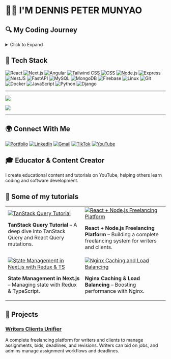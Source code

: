 # 👨‍💻 I'M DENNIS PETER MUNYAO

## 🔍 My Coding Journey
<details>
  <summary>Click to Expand</summary>
  
  I've always had a passion for solving problems with technology. My journey began in high school when I first discovered programming. Since then, I've expanded my knowledge and expertise across a wide range of technologies and frameworks.

  Starting with C++, I explored the basics of programming and began to understand the logic behind software development. My curiosity led me to web development, where I quickly fell in love with building interactive websites. Through my learning journey, I found myself increasingly drawn to Backend Development, learning how to build robust server-side applications with Node.js and Express.

  As I continued my career, I developed a deep interest in JavaScript, mastering the language and using it for both front-end and back-end development. With frameworks like React, I embraced Full-Stack Development, designing efficient and scalable web applications that bridged the gap between users and the data they need.

  I'm constantly expanding my skill set, exploring new technologies like FastAPI, NestJS, and Docker. Every step of the way, I've pushed myself to grow and learn, with a goal of delivering solutions that make an impact. My coding journey is just getting started, and I'm excited for what the future holds!
</details>

## 🔧 Tech Stack

![React](https://img.shields.io/badge/React-20232A?style=for-the-badge&logo=react&logoColor=61DAFB)
![Next.js](https://img.shields.io/badge/Next.js-000000?style=for-the-badge&logo=next.js&logoColor=white)
![Angular](https://img.shields.io/badge/Angular-DD0031?style=for-the-badge&logo=angular&logoColor=white)
![Tailwind CSS](https://img.shields.io/badge/Tailwind%20CSS-7F5AF0?style=for-the-badge&logo=tailwind-css&logoColor=white)
![CSS](https://img.shields.io/badge/CSS-7F5AF0?style=for-the-badge&logo=css3&logoColor=white)
![Node.js](https://img.shields.io/badge/Node.js-7F5AF0?style=for-the-badge&logo=nodedotjs&logoColor=white)
![Express](https://img.shields.io/badge/Express-7F5AF0?style=for-the-badge&logo=express&logoColor=white)
![NestJS](https://img.shields.io/badge/NestJS-7F5AF0?style=for-the-badge&logo=nestjs&logoColor=white)
![FastAPI](https://img.shields.io/badge/FastAPI-7F5AF0?style=for-the-badge&logo=fastapi&logoColor=white)
![MySQL](https://img.shields.io/badge/MySQL-7F5AF0?style=for-the-badge&logo=mysql&logoColor=white)
![MongoDB](https://img.shields.io/badge/MongoDB-7F5AF0?style=for-the-badge&logo=mongodb&logoColor=white)
![Firebase](https://img.shields.io/badge/Firebase-7F5AF0?style=for-the-badge&logo=firebase&logoColor=white)
![Linux](https://img.shields.io/badge/Linux-7F5AF0?style=for-the-badge&logo=linux&logoColor=white)
![Git](https://img.shields.io/badge/Git-7F5AF0?style=for-the-badge&logo=git&logoColor=white)
![Docker](https://img.shields.io/badge/Docker-7F5AF0?style=for-the-badge&logo=docker&logoColor=white)
![JavaScript](https://img.shields.io/badge/JavaScript-7F5AF0?style=for-the-badge&logo=javascript&logoColor=white)
![Python](https://img.shields.io/badge/Python-7F5AF0?style=for-the-badge&logo=python&logoColor=white)
![Django](https://img.shields.io/badge/Django-7F5AF0?style=for-the-badge&logo=django&logoColor=white)

---

![](https://github-readme-stats.vercel.app/api?username=ritahchanger&theme=midnight-purple&hide_border=false&include_all_commits=false&count_private=false)

![](https://nirzak-streak-stats.vercel.app/?user=ritahchanger&theme=midnight-purple&hide_border=false)<br/>

---

## 🌍 Connect With Me

[![Portfolio](https://img.shields.io/badge/Portfolio-7F5AF0?style=for-the-badge&logo=vercel&logoColor=white)](https://codewithmunyao.vercel.app)
[![LinkedIn](https://img.shields.io/badge/LinkedIn-7F5AF0?style=for-the-badge&logo=linkedin&logoColor=white)](https://www.linkedin.com/in/dennis-peter-76275a2a0/)
[![Gmail](https://img.shields.io/badge/Gmail-7F5AF0?style=for-the-badge&logo=gmail&logoColor=white)](mailto:peterdennis573@gmail.com)
[![TikTok](https://img.shields.io/badge/TikTok-7F5AF0?style=for-the-badge&logo=tiktok&logoColor=white)](https://www.tiktok.com/@ritahchanger)
[![YouTube](https://img.shields.io/badge/YouTube-7F5AF0?style=for-the-badge&logo=youtube&logoColor=white)](https://www.youtube.com/@Dennispetermunyao)

## 🎓 Educator & Content Creator
I create educational content and tutorials on YouTube, helping others learn coding and software development.

## 🎥 Some of my tutorials 

<table>
  <tr>
    <td>
      <a href="https://youtu.be/sLDOf2LHsFM">
        <img src="https://img.youtube.com/vi/sLDOf2LHsFM/maxresdefault.jpg" alt="TanStack Query Tutorial"/>
      </a>
      <p><b>TanStack Query Tutorial</b> – A deep dive into TanStack Query and React Query mutations.</p>
    </td>
    <td>
      <a href="https://www.youtube.com/watch?v=i6fD0is4bWE">
        <img src="https://img.youtube.com/vi/i6fD0is4bWE/maxresdefault.jpg" alt="React + Node.js Freelancing Platform"/>
      </a>
      <p><b>React + Node.js Freelancing Platform</b> – Building a complete freelancing system for writers and clients.</p>
    </td>
  </tr>
  <tr>
    <td>
      <a href="https://youtu.be/FRNmrfhGFFI">
        <img src="https://img.youtube.com/vi/FRNmrfhGFFI/maxresdefault.jpg" alt="State Management in Next.js with Redux & TS"/>
      </a>
      <p><b>State Management in Next.js</b> – Managing state with Redux & TypeScript.</p>
    </td>
    <td>
      <a href="https://youtu.be/BExflaPhyQI">
        <img src="https://img.youtube.com/vi/BExflaPhyQI/maxresdefault.jpg" alt="Nginx Caching and Load Balancing"/>
      </a>
      <p><b>Nginx Caching & Load Balancing</b> – Boosting performance with Nginx.</p>
    </td>
  </tr>
</table>

## 💼 Projects

### [Writers Clients Unifier](https://bmwriters.com/)
A complete freelancing platform for writers and clients to manage assignments, bids, deadlines, and revisions. Writers can bid on jobs, and admins manage assignment workflows and deadlines.
